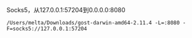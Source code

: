 Socks5，从127.0.0.1:57204到0.0.0.0:8080

```
/Users/melta/Downloads/gost-darwin-amd64-2.11.4 -L=:8080 -F=socks5://127.0.0.1:57204
```

